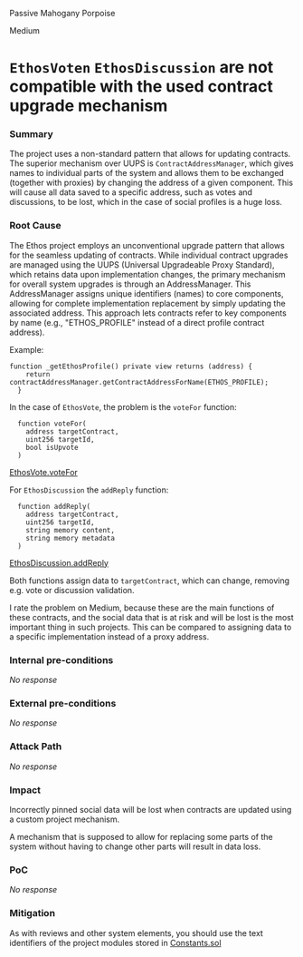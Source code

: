 Passive Mahogany Porpoise

Medium

# `EthosVoten` `EthosDiscussion` are not compatible with the used contract upgrade mechanism

### Summary

The project uses a non-standard pattern that allows for updating contracts. The superior mechanism over UUPS is `ContractAddressManager`, which gives names to individual parts of the system and allows them to be exchanged (together with proxies) by changing the address of a given component. This will cause all data saved to a specific address, such as votes and discussions, to be lost, which in the case of social profiles is a huge loss.

### Root Cause

The Ethos project employs an unconventional upgrade pattern that allows for the seamless updating of contracts. While individual contract upgrades are managed using the UUPS (Universal Upgradeable Proxy Standard), which retains data upon implementation changes, the primary mechanism for overall system upgrades is through an AddressManager. This AddressManager assigns unique identifiers (names) to core components, allowing for complete implementation replacement by simply updating the associated address. This approach lets contracts refer to key components by name (e.g., "ETHOS_PROFILE" instead of a direct profile contract address).

Example:
```solidity
function _getEthosProfile() private view returns (address) {
    return contractAddressManager.getContractAddressForName(ETHOS_PROFILE);
  }
```

In the case of `EthosVote`, the problem is the `voteFor` function:

```solidity
  function voteFor(
    address targetContract,
    uint256 targetId,
    bool isUpvote
  )
```

[EthosVote.voteFor](https://github.com/sherlock-audit/2024-10-ethos-network/blob/979e352d7bcdba3d0665f11c0320041ce28d1b89/ethos/packages/contracts/contracts/EthosVote.sol#L137-L137)

For `EthosDiscussion` the `addReply` function:

```solidity
  function addReply(
    address targetContract,
    uint256 targetId,
    string memory content,
    string memory metadata
  )
```

[EthosDiscussion.addReply](https://github.com/sherlock-audit/2024-10-ethos-network/blob/979e352d7bcdba3d0665f11c0320041ce28d1b89/ethos/packages/contracts/contracts/EthosDiscussion.sol#L105-L105)

Both functions assign data to `targetContract`, which can change, removing e.g. vote or discussion validation.

I rate the problem on Medium, because these are the main functions of these contracts, and the social data that is at risk and will be lost is the most important thing in such projects.
This can be compared to assigning data to a specific implementation instead of a proxy address.

### Internal pre-conditions

_No response_

### External pre-conditions

_No response_

### Attack Path

_No response_

### Impact

Incorrectly pinned social data will be lost when contracts are updated using a custom project mechanism.

A mechanism that is supposed to allow for replacing some parts of the system without having to change other parts will result in data loss.

### PoC

_No response_

### Mitigation

As with reviews and other system elements, you should use the text identifiers of the project modules stored in [Constants.sol](https://github.com/sherlock-audit/2024-10-ethos-network/blob/979e352d7bcdba3d0665f11c0320041ce28d1b89/ethos/packages/contracts/contracts/utils/Constants.sol#L5-L5)